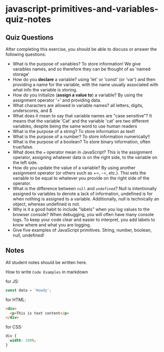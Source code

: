 # javascript-primitives-and-variables-quiz-notes

## Quiz Questions

After completing this exercise, you should be able to discuss or answer the following questions:

- What is the purpose of variables?
  To store information! We give varaibles names, and so therefore they can be thought of as 'named storage'
- How do you **declare** a variable?
  using 'let' or 'const' (or 'var') and then providing a name for the variable, with the name usually associated with what info the variable is storing.
- How do you initialize (**assign a value to**) a variable?
  By using the assignment operator '=' and providing data.
- What characters are allowed in variable names?
  all letters, digits, underscores, and $
- What does it mean to say that variable names are "case sensitive"?
  It means that the variable 'Cat' and the variable 'cat' are two different variables, despite being the same word to use human readers
- What is the purpose of a string?
  To store information as text!
- What is the purpose of a number?
  To store information numerically!!
- What is the purpose of a boolean?
  To store binary information, often true/false.
- What does the `=` operator mean in JavaScript?
  This is the assignment operator, assigning whatever data is on the right side, to the variable on the left side.
- How do you update the value of a variable?
  By using another assignment operator (or others such as +=, -=, etc.). Thsi sets the variable to be equal to whatever you provide on the right side of the operator.
- What is the difference between `null` and `undefined`?
  Null is intentionally assigned to variables to denote a lack of information, undefined is for when nothing is assigned to a variable. Additionally, null is technically an object, whereas undefined is not.
- Why is it a good habit to include "labels" when you log values to the browser console?
  When debugging, you will often have many console logs. To keep your code clear and easier to interpret, you add labels to know where and what you are logging.
- Give five examples of JavaScript primitives.
  String, number, boolean, null, undefined!

## Notes

All student notes should be written here.

How to write `Code Examples` in markdown

for JS:

```javascript
const data = 'Howdy';
```

for HTML:

```html
<div>
  <p>This is text content</p>
</div>
```

for CSS:

```css
div {
  width: 100%;
}
```
